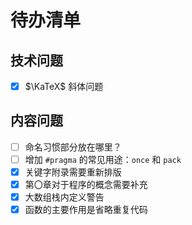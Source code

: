 # 待办清单

## 技术问题

- [x] $\KaTeX$ 斜体问题

## 内容问题

- [ ] 命名习惯部分放在哪里？
- [ ] 增加 `#pragma` 的常见用途：`once` 和 `pack`
- [x] 关键字附录需要重新排版
- [x] 第〇章对于程序的概念需要补充
- [x] 大数组栈内定义警告
- [x] 函数的主要作用是省略重复代码
